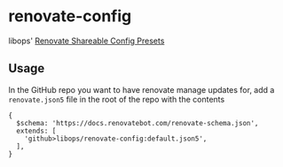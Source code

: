 # renovate-config

libops' [Renovate Shareable Config Presets](https://docs.renovatebot.com/config-presets/#github)


## Usage

In the GitHub repo you want to have renovate manage updates for, add a `renovate.json5` file in the root of the repo with the contents

```
{
  $schema: 'https://docs.renovatebot.com/renovate-schema.json',
  extends: [
    'github>libops/renovate-config:default.json5',
  ],
}
```
